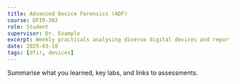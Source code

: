 ```yaml
---
title: Advanced Device Forensics (ADF)
course: DFIR-302
role: Student
supervisor: Dr. Example
excerpt: Weekly practicals analysing diverse digital devices and reporting findings.
date: 2025-03-10
tags: [dfir, devices]
---
```

Summarise what you learned, key labs, and links to assessments.